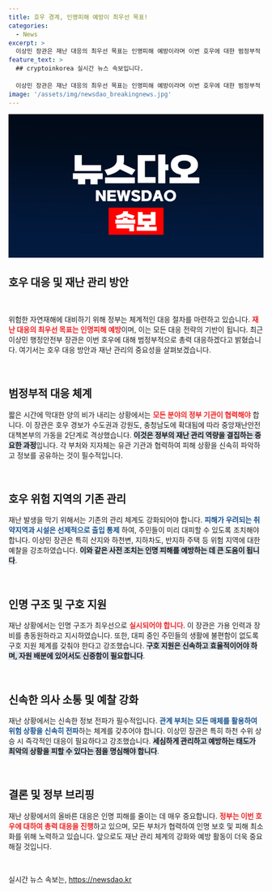 ```yaml
---
title: 호우 경계, 인명피해 예방이 최우선 목표!
categories:
  - News
excerpt: >
  이상민 장관은 재난 대응의 최우선 목표는 인명피해 예방이라며 이번 호우에 대한 범정부적 대응을 강조했습니다. 침수 예방과 인명 구조를 위해 관계부처와 지자체의 총력을 다할 방침입니다.
feature_text: >
  ## cryptoinkorea 실시간 뉴스 속보입니다.

  이상민 장관은 재난 대응의 최우선 목표는 인명피해 예방이라며 이번 호우에 대한 범정부적 대응을 강조했습니다. 침수 예방과 인명 구조를 위해 관계부처와 지자체의 총력을 다할 방침입니다.
image: '/assets/img/newsdao_breakingnews.jpg'
---
```


<p><img src="/assets/img/newsdao_breakingnews.jpg" alt="cryptoinkorea 속보" /></p>

<h2 data-ke-size="size26">호우 대응 및 재난 관리 방안</h2>

<p data-ke-size="size16">&nbsp;</p>

<p>위험한 자연재해에 대비하기 위해 정부는 체계적인 대응 절차를 마련하고 있습니다. <b><span style="color: #ee2323;">재난 대응의 최우선 목표는 인명피해 예방</span></b>이며, 이는 모든 대응 전략의 기반이 됩니다. 최근 이상민 행정안전부 장관은 이번 호우에 대해 범정부적으로 총력 대응하겠다고 밝혔습니다. 여기서는 호우 대응 방안과 재난 관리의 중요성을 살펴보겠습니다.</p>

<p data-ke-size="size16">&nbsp;</p>

<h2 data-ke-size="size26">범정부적 대응 체계</h2>

<p>짧은 시간에 막대한 양의 비가 내리는 상황에서는 <b><span style="color: #ee2323;">모든 분야의 정부 기관이 협력해야</span></b> 합니다. 이 장관은 호우 경보가 수도권과 강원도, 충청남도에 확대됨에 따라 중앙재난안전대책본부의 가동을 2단계로 격상했습니다. <b><span style="background-color: #21538527;">이것은 정부의 재난 관리 역량을 결집하는 중요한 과정</span></b>입니다. 각 부처와 지자체는 유관 기관과 협력하여 피해 상황을 신속히 파악하고 정보를 공유하는 것이 필수적입니다.</p>

<p data-ke-size="size16">&nbsp;</p>

<h2 data-ke-size="size26">호우 위험 지역의 기존 관리</h2>

<p>재난 발생을 막기 위해서는 기존의 관리 체계도 강화되어야 합니다. <b><span style="color: #1a5490;">피해가 우려되는 취약지역과 시설은 선제적으로 출입 통제</span></b> 하여, 주민들이 미리 대피할 수 있도록 조치해야 합니다. 이상민 장관은 특히 산지와 하천변, 지하차도, 반지하 주택 등 위험 지역에 대한 예찰을 강조하였습니다. <b><span style="background-color: #21538527;">이와 같은 사전 조치는 인명 피해를 예방하는 데 큰 도움이 됩니다</span></b>.</p>

<p data-ke-size="size16">&nbsp;</p>

<h2 data-ke-size="size26">인명 구조 및 구호 지원</h2>

<p>재난 상황에서는 인명 구조가 최우선으로 <b><span style="color: #ee2323;">실시되어야 합니다</span></b>. 이 장관은 가용 인력과 장비를 총동원하라고 지시하였습니다. 또한, 대피 중인 주민들의 생활에 불편함이 없도록 구호 지원 체계를 갖춰야 한다고 강조했습니다. <b><span style="background-color: #21538527;">구호 지원은 신속하고 효율적이어야 하며, 자원 배분에 있어서도 신중함이 필요합니다</span></b>.</p>

<p data-ke-size="size16">&nbsp;</p>

<h2 data-ke-size="size26">신속한 의사 소통 및 예찰 강화</h2>

<p>재난 상황에서는 신속한 정보 전파가 필수적입니다. <b><span style="color: #1a5490;">관계 부처는 모든 매체를 활용하여 위험 상황을 신속히 전파</span></b>하는 체계를 갖추어야 합니다. 이상민 장관은 특히 하천 수위 상승 시 즉각적인 대응이 필요하다고 강조했습니다. <b><span style="background-color: #21538527;">세심하게 관리하고 예방하는 태도가 최악의 상황을 피할 수 있다는 점을 명심해야 합니다</span></b>.</p>

<p data-ke-size="size16">&nbsp;</p>

<h2 data-ke-size="size26">결론 및 정부 브리핑</h2>

<p>재난 상황에서의 올바른 대응은 인명 피해를 줄이는 데 매우 중요합니다. <b><span style="color: #ee2323;">정부는 이번 호우에 대하여 총력 대응을 진행</span></b>하고 있으며, 모든 부처가 협력하여 인명 보호 및 피해 최소화를 위해 노력하고 있습니다. 앞으로도 재난 관리 체계의 강화와 예방 활동이 더욱 중요해질 것입니다.</p>

<p data-ke-size="size16">&nbsp;</p>
실시간 뉴스 속보는, <a href="https://newsdao.kr" rel="dofollow">https://newsdao.kr</a>


